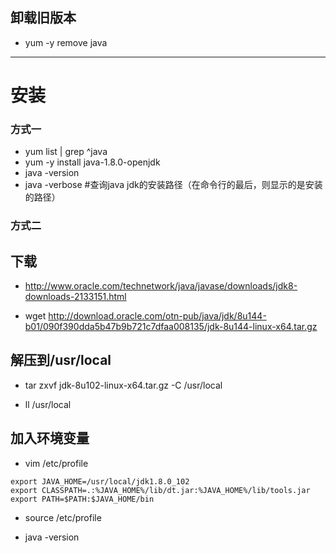 
## 卸载旧版本
- yum -y remove java
-----------
# 安装
### 方式一
- yum list | grep ^java
- yum -y install java-1.8.0-openjdk
- java -version
- java -verbose #查询java jdk的安装路径（在命令行的最后，则显示的是安装的路径）
### 方式二
## 下载
- http://www.oracle.com/technetwork/java/javase/downloads/jdk8-downloads-2133151.html

- wget http://download.oracle.com/otn-pub/java/jdk/8u144-b01/090f390dda5b47b9b721c7dfaa008135/jdk-8u144-linux-x64.tar.gz

## 解压到/usr/local
- tar zxvf jdk-8u102-linux-x64.tar.gz -C /usr/local

- ll /usr/local

## 加入环境变量
- vim /etc/profile
``` 
export JAVA_HOME=/usr/local/jdk1.8.0_102
export CLASSPATH=.:%JAVA_HOME%/lib/dt.jar:%JAVA_HOME%/lib/tools.jar
export PATH=$PATH:$JAVA_HOME/bin
```
- source /etc/profile

- java -version

